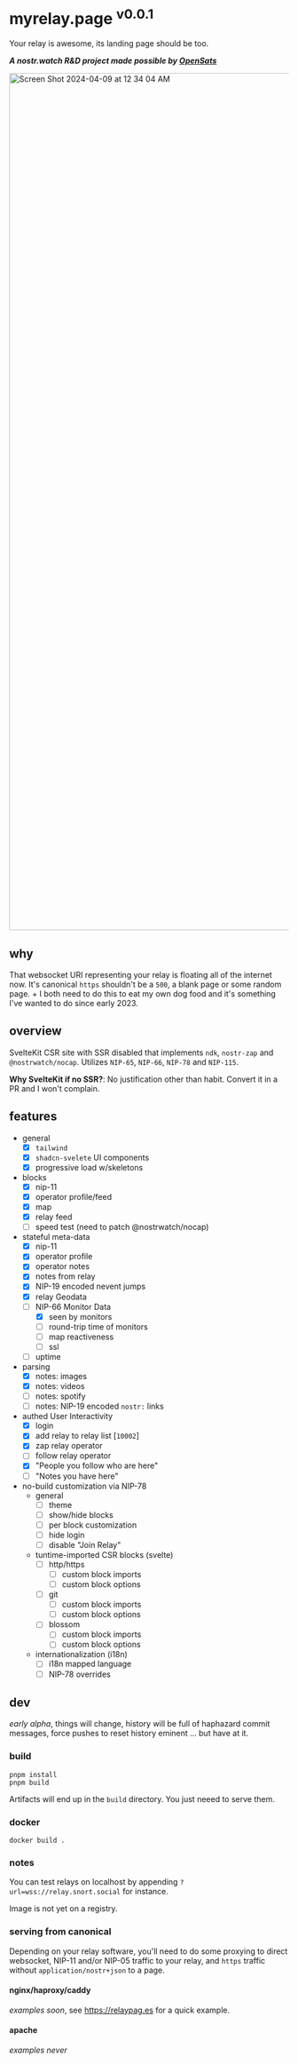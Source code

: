 # myrelay.page <sup>v0.0.1</sup>

Your relay is awesome, its landing page should be too.

_**A nostr.watch R&D project made possible by [OpenSats](https://opensats.org)**_

<img width="1544" alt="Screen Shot 2024-04-09 at 12 34 04 AM" src="https://github.com/sandwichfarm/myrelay.page/assets/299465/5298b48a-2a6e-4c89-b5af-d3e3bd830c81">

## why
That websocket URI representing your relay is floating all of the internet now. It's canonical `https` shouldn't be a `500`, a blank page or some random page. + I both need to do this to eat my own dog food and it's something I've wanted to do since early 2023.  

## overview 
SvelteKit CSR site with SSR disabled that implements `ndk`, `nostr-zap` and `@nostrwatch/nocap`. Utilizes `NIP-65`, `NIP-66`, `NIP-78` and `NIP-115`. 

**Why SvelteKit if no SSR?**: No justification other than habit. Convert it in a PR and I won't complain. 



## features 
- general
  - [x] `tailwind`  
  - [x] `shadcn-svelete` UI components 
  - [x] progressive load w/skeletons
- blocks
  - [x] nip-11
  - [x] operator profile/feed
  - [x] map
  - [x] relay feed
  - [ ] speed test (need to patch @nostrwatch/nocap)
- stateful meta-data 
  - [x] nip-11
  - [x] operator profile
  - [x] operator notes
  - [x] notes from relay
  - [x] NIP-19 encoded nevent jumps
  - [x] relay Geodata
  - [ ] NIP-66 Monitor Data
    - [x] seen by monitors
    - [ ] round-trip time of monitors
    - [ ] map reactiveness
    - [ ] ssl
  - [ ] uptime
- parsing
  - [x] notes: images
  - [x] notes: videos
  - [ ] notes: spotify
  - [ ] notes: NIP-19 encoded `nostr:` links
- authed User Interactivity
  - [x] login
  - [x] add relay to relay list [`10002`]
  - [x] zap relay operator
  - [ ] follow relay operator  
  - [x] "People you follow who are here"
  - [ ] "Notes you have here"
- no-build customization via NIP-78
  - general
    - [ ] theme
    - [ ] show/hide blocks
    - [ ] per block customization
    - [ ] hide login
    - [ ] disable "Join Relay"
  - tuntime-imported CSR blocks (svelte)
    - [ ] http/https  
      - [ ] custom block imports 
      - [ ] custom block options
    - [ ] git
      - [ ] custom block imports 
      - [ ] custom block options 
    - [ ] blossom
      - [ ] custom block imports 
      - [ ] custom block options
  - internationalization (i18n)
    - [ ] i18n mapped language
    - [ ] NIP-78 overrides

## dev

_early alpha_, things will change, history will be full of haphazard commit messages, force pushes to reset history eminent ... but have at it. 

### build 

```
pnpm install
pnpm build
```

Artifacts will end up in the `build` directory. You just neeed to serve them. 

### docker
```
docker build .
```

### notes
You can test relays on localhost by appending `?url=wss://relay.snort.social` for instance. 

Image is not yet on a registry. 

### serving from canonical

Depending on your relay software, you'll need to do some proxying to direct websocket, NIP-11 and/or NIP-05 traffic to your relay, and `https` traffic without `application/nostr+json` to a page. 

#### nginx/haproxy/caddy
_examples soon_, see https://relaypag.es for a quick example. 

#### apache
_examples never_

